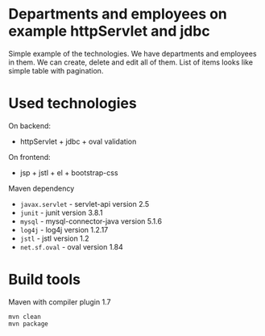 # Departments and employees on example httpServlet and jdbc

Simple example of the technologies. We have departments and employees in them. We can create, delete and edit all of them. List of items looks like simple table with pagination.

# Used technologies

On backend:
* httpServlet + jdbc + oval validation

On frontend:
* jsp + jstl + el + bootstrap-css


Maven dependency
* `javax.servlet` - servlet-api version 2.5
* `junit` - junit version 3.8.1
* `mysql` - mysql-connector-java version 5.1.6
* `log4j` - log4j version 1.2.17
* `jstl` - jstl version 1.2
* `net.sf.oval` - oval version 1.84

# Build tools

Maven with compiler plugin 1.7

```
mvn clean
mvn package
```